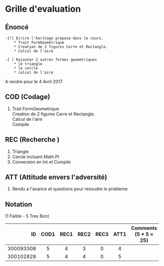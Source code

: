 # Grille d'evaluation


## Énoncé
    -[*] Ecrire l'heritage propose dans le cours.
        * Trait FormGeometrique
        * Creation de 2 figures Carre et Rectangle.
        * Calcul de l'aire

    -[ ] Rajouter 2 autres formes geometriques
        * le triangle 
        * le cercle
        * calcul de l'aire

A rendre pour le 4 Avril 2017.

## COD (Codage)

1. Trait FormGeometrique  
   Creation de 2 figures Carre et Rectangle.   
   Calcul de l'aire  
   Compile  

## REC (Recherche )

1. Triangle
2. Cercle incluant Math.PI
3. Conversion en Int et Compile

## ATT (Attitude envers l'adversité)
1. Rendu a l'avance et questions pour resoudre le probleme

## Notation 

(1 Faible - 5 Tres Bon)

| ID        |COD1|REC1|REC2|REC3|ATT1|  Comments    (5 * 5 = 25)             |
|----------:|:--:|:--:|:--:|:--:|:--:|---------------------------------------|  
| 300093308 | 5  |  4 | 3  |  0 |  4 |                                       |  
| 300102828 | 5  |  4 | 4  |  0 |  5 |                                       |  


